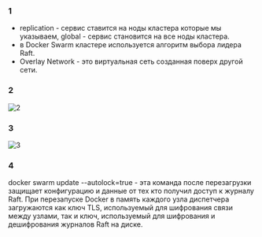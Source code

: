 ### 1 ###
* replication - сервис ставится на ноды кластера которые мы указываем, global - сервис становится на все ноды кластера.  
* в Docker Swarm кластере используется алгоритм выбора лидера Raft.  
* Overlay Network - это виртуальная сеть созданная поверх другой сети.

### 2 ###
![2](https://user-images.githubusercontent.com/88678440/141751535-6e5d635d-50d1-4f64-84f5-8bbc14511b91.JPG)

### 3 ###
![3](https://user-images.githubusercontent.com/88678440/141752066-19065377-9589-45bd-8545-9fccc35731f7.JPG)

### 4 ###
docker swarm update --autolock=true - эта команда после перезагрузки защищает конфигурацию и данные от тех кто получил доступ к журналу Raft. При перезапуске Docker в память каждого узла диспетчера загружаются как ключ TLS, используемый для шифрования связи между узлами, так и ключ, используемый для шифрования и дешифрования журналов Raft на диске.  
